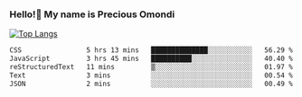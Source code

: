 ### Hello!👋 My name is Precious Omondi 

[![Top Langs](https://github-readme-stats.vercel.app/api/top-langs/?username=Presho99&langs_count=8&theme=dark)](https://github.com/Presho99/github-readme-stats)



<!--START_SECTION:waka-->

```txt
CSS                5 hrs 13 mins   ██████████████░░░░░░░░░░░   56.29 %
JavaScript         3 hrs 45 mins   ██████████░░░░░░░░░░░░░░░   40.40 %
reStructuredText   11 mins         ▒░░░░░░░░░░░░░░░░░░░░░░░░   01.97 %
Text               3 mins          ░░░░░░░░░░░░░░░░░░░░░░░░░   00.54 %
JSON               2 mins          ░░░░░░░░░░░░░░░░░░░░░░░░░   00.49 %
```

<!--END_SECTION:waka-->

